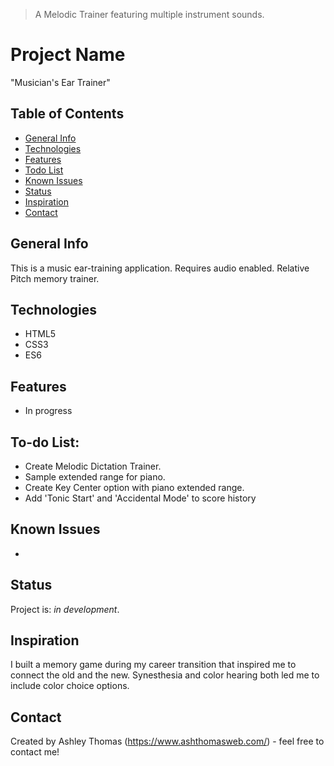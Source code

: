 > A Melodic Trainer featuring multiple instrument sounds.

# Project Name
"Musician's Ear Trainer"

## Table of Contents
* [General Info](#general-info)
* [Technologies](#technologies)
* [Features](#features)
* [Todo List](#todo-list)
* [Known Issues](#known-issues)
* [Status](#status)
* [Inspiration](#inspiration)
* [Contact](#contact)

## General Info
This is a music ear-training application. Requires audio enabled. Relative Pitch memory trainer.

## Technologies
* HTML5
* CSS3
* ES6

## Features
* In progress

## To-do List:
* Create Melodic Dictation Trainer.
* Sample extended range for piano.
* Create Key Center option with piano extended range.
* Add 'Tonic Start' and 'Accidental Mode' to score history

## Known Issues
* 

## Status
Project is: _in development_.

## Inspiration
I built a memory game during my career transition that inspired me to connect the old and the new. Synesthesia and color hearing both led me to include color choice options. 

## Contact
Created by Ashley Thomas (https://www.ashthomasweb.com/) - feel free to contact me!